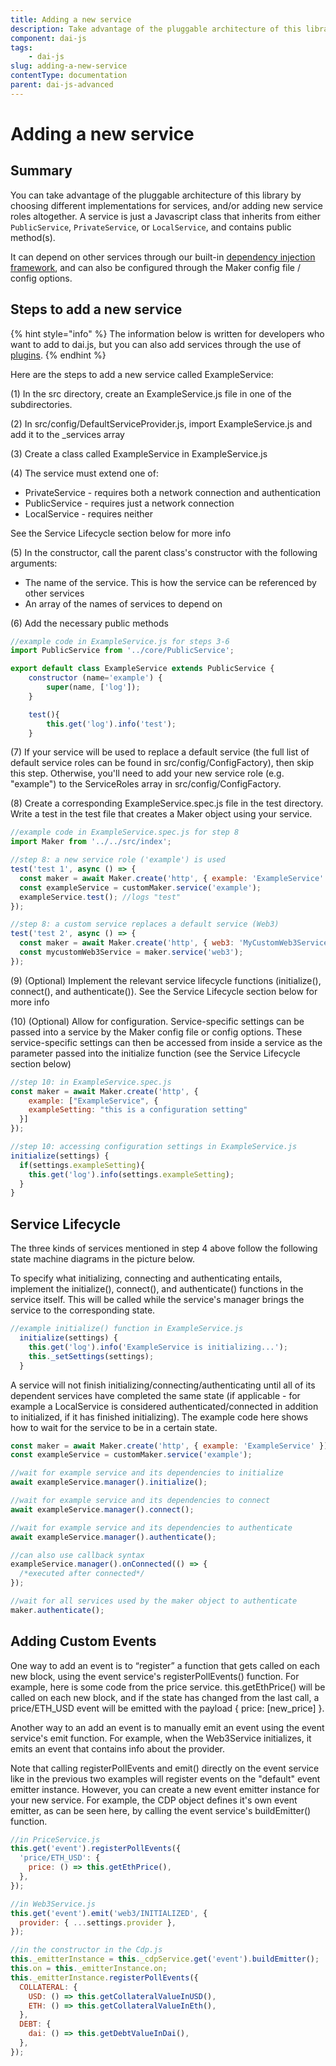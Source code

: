 ```yaml
---
title: Adding a new service
description: Take advantage of the pluggable architecture of this library by choosing different implementations for services
component: dai-js
tags:
	- dai-js
slug: adding-a-new-service
contentType: documentation
parent: dai-js-advanced
---
```


# Adding a new service

## Summary

You can take advantage of the pluggable architecture of this library by choosing different implementations for services, and/or adding new service roles altogether. A service is just a Javascript class that inherits from either `PublicService`, `PrivateService`, or `LocalService`, and contains public method\(s\).

It can depend on other services through our built-in [dependency injection framework](https://github.com/makerdao/dai.js/tree/dev/packages/services-core), and can also be configured through the Maker config file / config options.

## Steps to add a new service

{% hint style="info" %}
The information below is written for developers who want to add to dai.js, but you can also add services through the use of [plugins](../maker/plugins.md).
{% endhint %}

Here are the steps to add a new service called ExampleService:

\(1\) In the src directory, create an ExampleService.js file in one of the subdirectories.

\(2\) In src/config/DefaultServiceProvider.js, import ExampleService.js and add it to the \_services array

\(3\) Create a class called ExampleService in ExampleService.js

\(4\) The service must extend one of:

- PrivateService - requires both a network connection and authentication
- PublicService - requires just a network connection
- LocalService - requires neither

See the Service Lifecycle section below for more info

\(5\) In the constructor, call the parent class's constructor with the following arguments:

- The name of the service. This is how the service can be referenced by other services
- An array of the names of services to depend on

\(6\) Add the necessary public methods

```javascript
//example code in ExampleService.js for steps 3-6
import PublicService from '../core/PublicService';

export default class ExampleService extends PublicService {
    constructor (name='example') {
        super(name, ['log']);
    }

    test(){
        this.get('log').info('test');
    }
```

\(7\) If your service will be used to replace a default service \(the full list of default service roles can be found in src/config/ConfigFactory\), then skip this step. Otherwise, you'll need to add your new service role \(e.g. "example"\) to the ServiceRoles array in src/config/ConfigFactory.

\(8\) Create a corresponding ExampleService.spec.js file in the test directory. Write a test in the test file that creates a Maker object using your service.

```javascript
//example code in ExampleService.spec.js for step 8
import Maker from '../../src/index';

//step 8: a new service role ('example') is used
test('test 1', async () => {
  const maker = await Maker.create('http', { example: 'ExampleService' });
  const exampleService = customMaker.service('example');
  exampleService.test(); //logs "test"
});

//step 8: a custom service replaces a default service (Web3)
test('test 2', async () => {
  const maker = await Maker.create('http', { web3: 'MyCustomWeb3Service' });
  const mycustomWeb3Service = maker.service('web3');
});
```

\(9\) \(Optional\) Implement the relevant service lifecycle functions \(initialize\(\), connect\(\), and authenticate\(\)\). See the Service Lifecycle section below for more info

\(10\) \(Optional\) Allow for configuration. Service-specific settings can be passed into a service by the Maker config file or config options. These service-specific settings can then be accessed from inside a service as the parameter passed into the initialize function \(see the Service Lifecycle section below\)

```javascript
//step 10: in ExampleService.spec.js
const maker = await Maker.create('http', {
    example: ["ExampleService", {
    exampleSetting: "this is a configuration setting"
  }]
});

//step 10: accessing configuration settings in ExampleService.js
initialize(settings) {
  if(settings.exampleSetting){
    this.get('log').info(settings.exampleSetting);
  }
}
```

## Service Lifecycle

The three kinds of services mentioned in step 4 above follow the following state machine diagrams in the picture below.

To specify what initializing, connecting and authenticating entails, implement the initialize\(\), connect\(\), and authenticate\(\) functions in the service itself. This will be called while the service's manager brings the service to the corresponding state.

```javascript
//example initialize() function in ExampleService.js
  initialize(settings) {
    this.get('log').info('ExampleService is initializing...');
    this._setSettings(settings);
  }
```

A service will not finish initializing/connecting/authenticating until all of its dependent services have completed the same state \(if applicable - for example a LocalService is considered authenticated/connected in addition to initialized, if it has finished initializing\). The example code here shows how to wait for the service to be in a certain state.

```javascript
const maker = await Maker.create('http', { example: 'ExampleService' });
const exampleService = customMaker.service('example');

//wait for example service and its dependencies to initialize
await exampleService.manager().initialize();

//wait for example service and its dependencies to connect
await exampleService.manager().connect();

//wait for example service and its dependencies to authenticate
await exampleService.manager().authenticate();

//can also use callback syntax
exampleService.manager().onConnected(() => {
  /*executed after connected*/
});

//wait for all services used by the maker object to authenticate
maker.authenticate();
```

## Adding Custom Events

One way to add an event is to “register” a function that gets called on each new block, using the event service's registerPollEvents\(\) function. For example, here is some code from the price service. this.getEthPrice\(\) will be called on each new block, and if the state has changed from the last call, a price/ETH_USD event will be emitted with the payload { price: \[new_price\] }.

Another way to an add an event is to manually emit an event using the event service's emit function. For example, when the Web3Service initializes, it emits an event that contains info about the provider.

Note that calling registerPollEvents and emit\(\) directly on the event service like in the previous two examples will register events on the "default" event emitter instance. However, you can create a new event emitter instance for your new service. For example, the CDP object defines it's own event emitter, as can be seen here, by calling the event service's buildEmitter\(\) function.

```javascript
//in PriceService.js
this.get('event').registerPollEvents({
  'price/ETH_USD': {
    price: () => this.getEthPrice(),
  },
});

//in Web3Service.js
this.get('event').emit('web3/INITIALIZED', {
  provider: { ...settings.provider },
});

//in the constructor in the Cdp.js
this._emitterInstance = this._cdpService.get('event').buildEmitter();
this.on = this._emitterInstance.on;
this._emitterInstance.registerPollEvents({
  COLLATERAL: {
    USD: () => this.getCollateralValueInUSD(),
    ETH: () => this.getCollateralValueInEth(),
  },
  DEBT: {
    dai: () => this.getDebtValueInDai(),
  },
});
```
